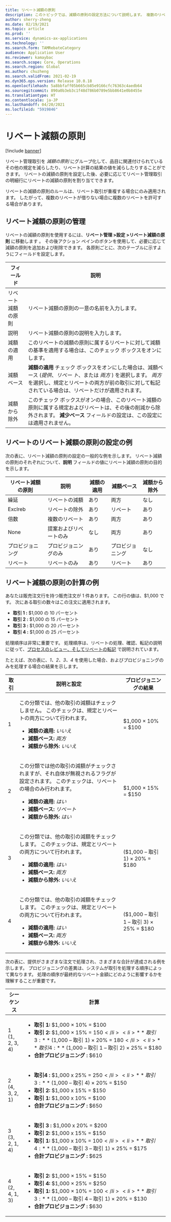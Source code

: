 ```yaml
---
title: リベート減額の原則
description: このトピックでは、減額の原則の設定方法について説明します。 複数のリベートを同じ品目またはトランザクションに適用する場合の動作は、減額の原則によって制御されます。
author: sherry-zheng
ms.date: 02/19/2021
ms.topic: article
ms.prod: ''
ms.service: dynamics-ax-applications
ms.technology: ''
ms.search.form: TAMRebateCategory
audience: Application User
ms.reviewer: kamaybac
ms.search.scope: Core, Operations
ms.search.region: Global
ms.author: chuzheng
ms.search.validFrom: 2021-02-19
ms.dyn365.ops.version: Release 10.0.18
ms.openlocfilehash: 5a8bbfaff05b665cb85e9166cfc76363c4aedb64
ms.sourcegitcommit: 890a0b3eb3c1f48d786b0789e5bb8641e0b8455e
ms.translationtype: HT
ms.contentlocale: ja-JP
ms.lasthandoff: 04/20/2021
ms.locfileid: "5919846"
---
```

# <a name="rebate-reduction-principles"></a>リベート減額の原則

[!include [banner](../includes/banner.md)]

リベート管理取引を *減額の原則* にグループ化して、品目に関連付けられているその他の規定を減らしたり、リベート計算の結果の値を減らしたりすることができます。 リベートの減額の原則を設定した後、必要に応じてリベート管理取引の明細行にリベートの減額の原則を割り当てできます。

リベートの減額の原則のルールは、リベート取引が重複する場合にのみ適用されます。 したがって、複数のリベートが借りない場合に複数のリベートを許可する場合があります。

## <a name="manage-rebate-reduction-principles"></a>リベート減額の原則の管理

リベートの減額の原則を使用するには、**リベート管理 \>設定 \>リベート減額の原則** に移動します 。 その後アクション ペインのボタンを使用して、必要に応じて減額の原則を追加および削除できます。 各原則ごとに、次のテーブルに示すようにフィールドを設定します。

| フィールド | 説明 |
|---|---|
| リベート減額の原則 | リベート減額の原則の一意の名前を入力します。 |
| 説明 | リベート減額の原則の説明を入力します。 |
| 減額の適用 | このリベートの減額の原則に属するリベートに対して減額の基準を適用する場合は、このチェック ボックスをオンにします。 |
| 減額ベース | **減額の適用** チェック ボックスをオンにした場合は、減額ベース (*提供*、*リベー ト*、または *両方* ) を選択します。 *両方* を選択し、規定とリベートの両方が前の取引に対して転記されている場合は、リベートだけが適用されます。 |
| 減額から除外 | このチェック ボックスがオンの場合、このリベート減額の原則に属する規定およびリベートは、その後の削減から除外されます。 **減少ベース** フィールドの設定は、この設定には適用されません。 |

## <a name="examples-of-rebate-reduction-principle-setups"></a>リベートのリベート減額の原則の設定の例

次の表に、リベート減額の原則の設定の一般的な例を示します。 リベート減額の原則のそれぞれについて、**説明** フィールドの値にリベート減額の原則の目的を示します。

| リベート減額の原則 | 説明 | 減額の適用 | 減額ベース | 減額から除外 |
|---|---|---|---|---|
| 繰延 | リベートの減額 | あり | 両方 | なし |
| Exclreb | リベートの除外 | あり | リベート | あり |
| 倍数 | 複数のリベート | あり | 両方 | あり |
| None | 提案およびリベートのみ | なし | 両方 | あり |
| プロビジョニング | プロビジョニングのみ | あり | プロビジョニング | なし |
| リベート | リベートのみ | あり | リベート | あり |

## <a name="examples-of-rebate-reduction-principle-calculations"></a>リベート減額の原則の計算の例

あなたは販売注文行を持つ販売注文が 1 件あります。 この行の値は、$1,000 です。 次にある取引の数々はこの注文に適用されます。

- **取引 1 :** $1,000 の 10 パーセント
- **取引 2 :** $1,000 の 15 パーセント
- **取引 3 :** $1,000 の 20 パーセント
- **取引 4 :** $1,000 の 25 パーセント

処理順序は非常に重要です。 処理順序は、リベートの処理、確認、転記の説明に従って、[プロセスのレビュー、そしてリベートの転記](process-review-post.md) で説明されています。

たとえば、次の表に、*1、2、3、4* を使用した場合、およびプロビジョニングのみを処理する場合の結果を示します。

| 取引 | 説明と設定 | プロビジョニングの結果 |
|---|---|---|
| 1 | <p>この分類では、他の取引の減額はチェックしません。 このチェックは、規定とリベートの両方について行われます。</p><ul><li>**減額の適用:** *いいえ*</li><li>**減額ベース:** *両方*</li><li>**減額から除外:** *いいえ*</li></ul> | $1,000 × 10% = $100 |
| 2 | <p>この分類では他の取引の減額がチェックされますが、それ自体が無視されるフラグが設定されます。 このチェックは、リベートの場合のみ行われます。</p><ul><li>**減額の適用:** *はい*</li><li>**減額ベース:** *リベート*</li><li>**減額から除外:** *はい*</li></ul> | $1,000 × 15% = $150 |
| 3 | <p>この分類では、他の取引の減額をチェックします。 このチェックは、規定とリベートの両方について行われます。</p><ul><li>**減額の適用:** *はい*</li><li>**減額ベース:** *両方*</li><li>**減額から除外:** *いいえ*</li></ul> | ($1,000 – 取引 1) × 20% = $180 |
| 4 | <p>この分類では、他の取引の減額をチェックします。 このチェックは、規定とリベートの両方について行われます。</p><ul><li>**減額の適用:** *はい*</li><li>**減額ベース:** *両方*</li><li>**減額から除外:** *いいえ*</li></ul> | ($1,000 – 取引 1 – 取引 3) × 25% = $180 |

次の表に、提供がさまざまな注文で処理され、さまざまな合計が達成される例を示します。 プロビジョニングの差異は、システムが取引を処理する順序によって異なります。 処理の順序が最終的なリベート金額にどのように影響するかを理解することが重要です。

| シーケンス | 計算 |
|---|---|
| 1<br>(1, 2, 3, 4) | <ul><li>**取引 1:** $1,000 × 10% = $100</li><li>**取引 2:** $1,000 × 15% = $150</li><li>**取引 3:** ($1,000 – 取引 1) × 20% = $180</li><li>**取引 4:** ($1,000 – 取引 1 – 取引 2) × 25% = $180</li><li>**合計プロビジョニング :** $610</li></ul> |
| 2<br>(4, 3, 2, 1) | <ul><li>**取引4 :** $1,000 x 25% = $250</li><li>**取引 3:** ($1,000 – 取引 4) × 20% = $150</li><li>**取引 2:** $1,000 x 15% = $150</li><li>**取引 1:** $1,000 x 10% = $100</li><li>**合計プロビジョニング :** $650</li></ul> |
| 3<br>(3, 2, 1, 4) | <ul><li>**取引 3 :** $1,000 x 20% = $200</li><li>**取引 2:** $1,000 x 15% = $150</li><li>**取引 1:** $1,000 x 10% = $100</li><li>**取引 4:** ($1,000 – 取引 3 – 取引 1) × 25% = $175</li><li>**合計プロビジョニング :** $625</li></ul> |
| 4<br>(2, 4, 1, 3) | <ul><li>**取引 2:** $1,000 × 15% = $150</li><li>**取引 4:** $1,000 × 25% = $250</li><li>**取引 1:** $1,000 × 10% = $100</li><li>**取引 3:** ($1,000 – 取引 4 – 取引 1) × 20% = $130</li><li>**合計プロビジョニング :** $630</li></ul> |
